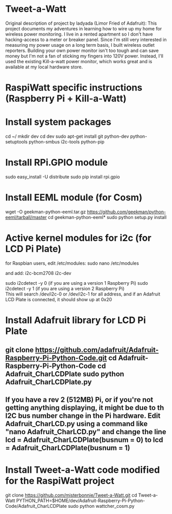 Tweet-a-Watt
============
Original description of project by ladyada (Limor Fried of Adafruit): This project documents my adventures in learning how to wire up my home for wireless power monitoring. I live in a rented apartment so I don't have hacking-access to a meter or breaker panel. Since I'm still very interested in measuring my power usage on a long term basis, I built wireless outlet reporters. Building your own power monitor isn't too tough and can save money but I'm not a fan of sticking my fingers into 120V power. Instead, I'll used the existing Kill-a-watt power monitor, which works great and is available at my local hardware store.

RaspiWatt specific instructions (Raspberry Pi + Kill-a-Watt)
============================================================
# Install system packages
cd ~/
mkdir dev
cd dev
sudo apt-get install git python-dev python-setuptools python-smbus i2c-tools python-pip

# Install RPi.GPIO module
sudo easy_install -U distribute
sudo pip install rpi.gpio

# Install EEML module (for Cosm)
wget -O geekman-python-eeml.tar.gz https://github.com/geekman/python-eeml/tarball/master
cd geekman-python-eeml*
sudo python setup.py install

# Active kernel modules for i2c (for LCD Pi Plate)
for Raspbian users, edit /etc/modules:
sudo nano /etc/modules

and add:
i2c-bcm2708 
i2c-dev

sudo i2cdetect -y 0 (if you are using a version 1 Raspberry Pi)
sudo i2cdetect -y 1 (if you are using a version 2 Raspberry Pi)      
This will search /dev/i2c-0 or /dev/i2c-1 for all address, and if an Adafruit LCD Plate is connected, it should show up at 0x20

# Install Adafruit library for LCD Pi Plate
git clone https://github.com/adafruit/Adafruit-Raspberry-Pi-Python-Code.git
cd Adafruit-Raspberry-Pi-Python-Code
cd Adafruit_CharLCDPlate
sudo python Adafruit_CharLCDPlate.py
--------------
If you have a rev 2 (512MB) Pi, or if you're not getting anything displaying, it might be due to th I2C bus number change in the Pi hardware. Edit Adafruit_CharLCD.py using a command like "nano Adafruit_CharLCD.py" and change the line
lcd = Adafruit_CharLCDPlate(busnum = 0)
to
lcd = Adafruit_CharLCDPlate(busnum = 1)
--------------

# Install Tweet-a-Watt code modified for the RaspiWatt project
git clone https://github.com/misterbonnie/Tweet-a-Watt.git
cd Tweet-a-Watt
PYTHON_PATH=$HOME/dev/Adafruit-Raspberry-Pi-Python-Code/Adafruit_CharLCDPlate sudo python wattcher_cosm.py
